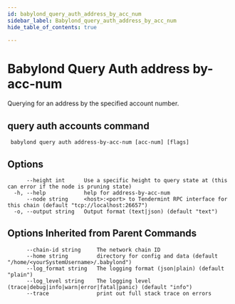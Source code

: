 ```yaml
---
id: babylond_query_auth_address_by_acc_num
sidebar_label: Babylond_query_auth_address_by_acc_num
hide_table_of_contents: true

---
```


# Babylond Query Auth address by-acc-num
Querying for an address by the specified account number.
## query auth accounts command
```
 babylond query auth address-by-acc-num [acc-num] [flags]
```
## Options
```
      --height int      Use a specific height to query state at (this can error if the node is pruning state)
  -h, --help            help for address-by-acc-num
      --node string     <host>:<port> to Tendermint RPC interface for this chain (default "tcp://localhost:26657")
  -o, --output string   Output format (text|json) (default "text")
```
## Options Inherited from Parent Commands
```
      --chain-id string     The network chain ID
      --home string         directory for config and data (default "/home/<yourSystemUsername>/.babylond")
      --log_format string   The logging format (json|plain) (default "plain")
      --log_level string    The logging level (trace|debug|info|warn|error|fatal|panic) (default "info")
      --trace               print out full stack trace on errors
```
